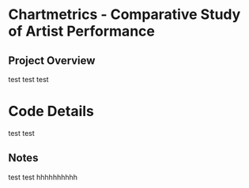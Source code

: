 # Chartmetrics - Comparative Study of Artist Performance 
## Project Overview
test test test
# Code Details
test test
## Notes
test test hhhhhhhhhh